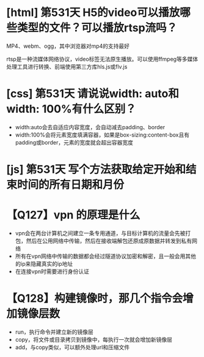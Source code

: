 # [html] 第531天 H5的video可以播放哪些类型的文件？可以播放rtsp流吗？

MP4、webm、ogg，其中浏览器对mp4的支持最好

rtsp是一种流媒体网络协议，video标签无法原生播放。可以使用ffmpeg等多媒体处理工具进行转换、前端使用第三方库hls.js或flv.js

# [css] 第531天 请说说width: auto和width: 100%有什么区别？

- width:auto会去自适应内容宽度，会自动减去padding、border
- width:100%会将元素宽度填满容器，如果是box-sizing:content-box且有padding或border，元素的宽度就会超出容器宽度

# [js] 第531天 写个方法获取给定开始和结束时间的所有日期和月份

# 【Q127】vpn 的原理是什么

- vpn会在两台计算机之间建立一条专用通道，与目标计算机的流量会先被打包，然后在公用网络中传输，然后在接收端解包还原成原数据并转发到私有网络
- 所有在vpn网络中传输的数据都会经过隧道协议加密和解密，且一般会用其他的ip来隐藏真实的ip地址
- 在连接vpn时需要进行身份认证

# 【Q128】构建镜像时，那几个指令会增加镜像层数

- run，执行命令并建立新的镜像层
- copy，将文件或目录拷贝到镜像中，每执行一次就会增加新镜像层
- add，与copy类似，可以额外处理url和压缩文件

